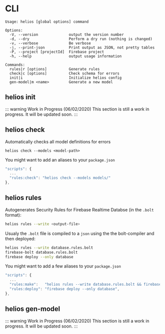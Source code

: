 # CLI

```
Usage: helios [global options] command

Options:
  -V, --version              output the version number
  -d, --dry                  Perform a dry run (nothing is changed)
  -v, --verbose              Be verbose
  -j, --print-json           Print output as JSON, not pretty tables
  -P, --project [projectId]  Firebase project
  -h, --help                 output usage information

Commands:
  rules|r [options]          Generate rules
  check|c [options]          Check schema for errors
  init|i                     Initialize helios config
  gen-model|m <name>         Generate a new model
```

## helios init

::: warning Work in Progress (06/02/2020)
This section is still a work in progress. It will be updated soon.
:::

## helios check

Automatically checks all model definitions for errors

```
helios check --models <model-path>
```

You might want to add an aliases to your `package.json`

```js
"scripts": {
  ...
  "rules:check": "helios check --models models/"
},
```

## helios rules

Autogenerates Security Rules for Firebase Realtime Databse (in the `.bolt` format):

```bash
helios rules --write <output-file>
```

Usualy the `.bolt` file is compiled to a `json` using the the bolt-compiler and then deployed:

```bash
helios rules --write database.rules.bolt
firebase-bolt database.rules.bolt
firebase deploy --only database
```

You might want to add a few aliases to your `package.json`
```js
"scripts": {
  ...
  "rules:make":   "helios rules --write database.rules.bolt && firebase-bolt database.rules.bolt"
  "rules:deploy": "firebase deploy --only database",
},
```

## helios gen-model

::: warning Work in Progress (06/02/2020)
This section is still a work in progress. It will be updated soon.
:::
